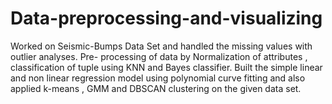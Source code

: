 # Data-preprocessing-and-visualizing
Worked on Seismic-Bumps Data Set and handled the missing values with outlier analyses. Pre- processing of data by Normalization of attributes , classification of tuple using KNN and Bayes  classifier. Built the simple linear and non linear regression model using polynomial curve fitting and also applied k-means , GMM and DBSCAN clustering on the given data set.
